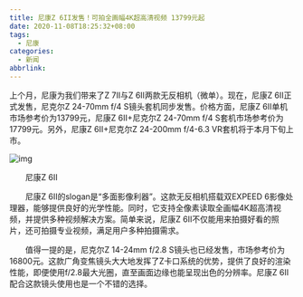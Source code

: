 ```yaml
---
title: 尼康Z 6II发售！可拍全画幅4K超高清视频 13799元起
date: 2020-11-08T18:25:32+08:00
tags:
  - 尼康
categories:
  - 新闻
abbrlink:
---
```


上个月，尼康为我们带来了Z 7II与Z 6II两款无反相机（微单）。现在，尼康Z 6II正式发售，尼克尔Z 24-70mm f/4 S镜头套机同步发售。价格方面，尼康Z 6II单机市场参考价为13799元，尼康Z 6II+尼克尔Z 24-70mm f/4 S套机市场参考价为17799元。另外，尼康Z 6II+尼克尔Z 24-200mm f/4-6.3 VR套机将于本月下旬上市。

![img](https://cdn.jsdelivr.net/gh/yakeing/Documentation@main/Hexo/images/3fc9-kcieyvz5997874.jpg)

　　尼康Z 6II

　　尼康Z 6II的slogan是“多面影像利器”。这款无反相机搭载双EXPEED 6影像处理器，能够提供良好的光学性能。同时，它支持全像素读取全画幅4K超高清视频，并提供多种视频解决方案。简单来说，尼康Z 6II不仅能用来拍摄好看的照片，还可拍摄专业视频，满足用户多种拍摄需求。

　　值得一提的是，尼克尔Z 14-24mm f/2.8 S镜头也已经发售，市场参考价为16800元。这款广角变焦镜头大大地发挥了Z卡口系统的优势，提供了良好的渲染性能，即便使用f/2.8最大光圈，直至画面边缘也能呈现出色的分辨率。尼康Z 6II配合这款镜头使用也是一个不错的选择。